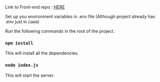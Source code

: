 Link to Front-end repo : [HERE]()

Set up you environment variables in .env file (Although project already has .env just in case)<br>

Run the following commands in the root of the project.

### `npm install`
This will install all the dependencies.


### `node index.js`
This will start the server. 
